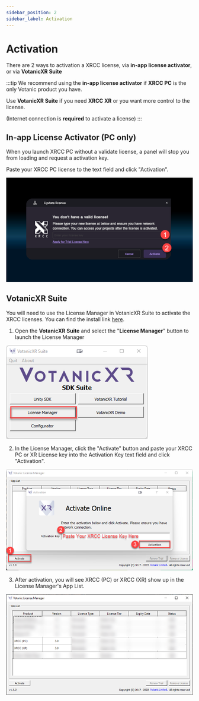 ```yaml
---
sidebar_position: 2
sidebar_label: Activation
---
```


# Activation

There are 2 ways to activation a XRCC license, via **in-app license activator**, or via **VotanicXR Suite**

:::tip
We recommend using the **in-app license activator** if **XRCC PC** is the only Votanic product you have.

Use **VotanicXR Suite** if you need **XRCC XR** or you want more control to the license.

(Internet connection is **required** to activate a license)
:::

## In-app License Activator (PC only)

When you launch XRCC PC without a validate license, a panel will stop you from loading and request a activation key.

Paste your XRCC PC license to the text field and click "Activation".

![](/img/GeneralGuide/Activation/InAppActivator.png)

## VotanicXR Suite

You will need to use the License Manager in VotanicXR Suite to activate
the XRCC licenses. You can find the install link [here](https://votanic-my.sharepoint.com/:f:/p/tobey/EgX9NjC5EghAoyEiapKKWEUBU2Gj1UZvfqKKxXXrOF2r7A?e=0EgJe8).

1.  Open the **VotanicXR Suite** and select the "**License Manager**" button to launch the License Manager

![](/img/GeneralGuide/Activation/Step1.png)

2.  In the License Manager, click the "Activate" button and paste your XRCC PC or XR License key into the Activation Key text field and click "Activation".

![](/img/GeneralGuide/Activation/Step2.png)

3.  After activation, you will see XRCC (PC) or XRCC (XR) show up in the License Manager's App List.

![](/img/GeneralGuide/Activation/Step3.png)